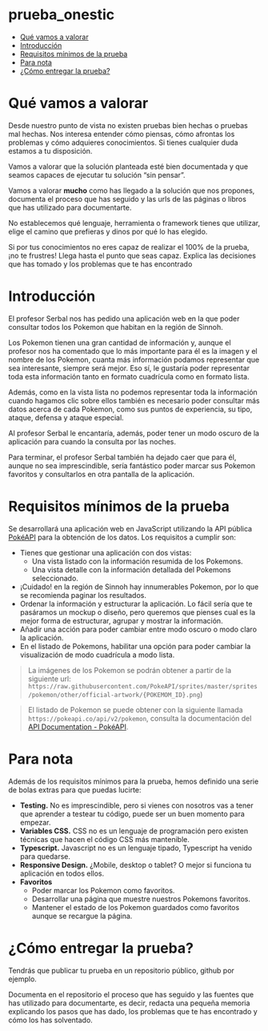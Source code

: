 # prueba_onestic
- [Qué vamos a valorar](#qué-vamos-a-valorar)
- [Introducción](#introducción)
- [Requisitos mínimos de la prueba](#requisitos-mínimos-de-la-prueba)
- [Para nota](#para-nota)
- [¿Cómo entregar la prueba?](#cómo-entregar-la-prueba)

# Qué vamos a valorar

Desde nuestro punto de vista no existen pruebas bien hechas o pruebas mal hechas. Nos interesa entender cómo piensas, cómo afrontas los problemas y cómo adquieres conocimientos. Si tienes cualquier duda estamos a tu disposición.

Vamos a valorar que la solución planteada esté bien documentada y que seamos capaces de ejecutar tu solución “sin pensar”.

Vamos a valorar **mucho** como has llegado a la solución que nos propones, documenta el proceso que has seguido y las urls de las páginas o libros que has utilizado para documentarte.

No establecemos qué lenguaje, herramienta o framework tienes que utilizar, elige el camino que prefieras y dinos por qué lo has elegido.

Si por tus conocimientos no eres capaz de realizar el 100% de la prueba, ¡no te frustres! Llega hasta el punto que seas capaz. Explica las decisiones que has tomado y los problemas que te has encontrado

# Introducción

El profesor Serbal nos has pedido una aplicación web en la que poder consultar todos los Pokemon que habitan en la región de Sinnoh.

Los Pokemon tienen una gran cantidad de información y, aunque el profesor nos ha comentado que lo más importante para él es la imagen y el nombre de los Pokemon, cuanta más información podamos representar que sea interesante, siempre será mejor. Eso sí, le gustaría poder representar toda esta información tanto en formato cuadrícula como en formato lista.

Además, como en la vista lista no podemos representar toda la información cuando hagamos clic sobre ellos también es necesario poder consultar más datos acerca de cada Pokemon, como sus puntos de experiencia, su tipo, ataque, defensa y ataque especial.

Al profesor Serbal le encantaría, además, poder tener un modo oscuro de la aplicación para cuando la consulta por las noches.

Para terminar, el profesor Serbal también ha dejado caer que para él, aunque no sea imprescindible, sería fantástico poder marcar sus Pokemon favoritos y consultarlos en otra pantalla de la aplicación.

# Requisitos mínimos de la prueba

Se desarrollará una aplicación web en JavaScript utilizando la API pública [PokéAPI](https://pokeapi.co/) para la obtención de los datos. Los requisitos a cumplir son:


* Tienes que gestionar una aplicación con dos vistas:
  * Una vista listado con la información resumida de los Pokemons.
  * Una vista detalle con la información detallada del Pokemons seleccionado.
* ¡Cuidado! en la región de Sinnoh hay innumerables Pokemon, por lo que se recomienda paginar los resultados.
* Ordenar la información y estructurar la aplicación. Lo fácil sería que te pasáramos un mockup o diseño, pero queremos que pienses cual es la mejor forma de estructurar, agrupar y mostrar la información.
* Añadir una acción para poder cambiar entre modo oscuro o modo claro la aplicación.
* En el listado de Pokemons, habilitar una opción para poder cambiar la visualización de modo cuadrícula a modo lista.

> La imágenes de los Pokemon se podrán obtener a partir de la siguiente url: `https://raw.githubusercontent.com/PokeAPI/sprites/master/sprites/pokemon/other/official-artwork/{POKEMOM_ID}.png`)

> El listado de Pokemon se puede obtener con la siguiente llamada `https://pokeapi.co/api/v2/pokemon`, consulta la documentación del [API Documentation - PokéAPI](https://pokeapi.co/docs/v2).




# Para nota

Además de los requisitos mínimos para la prueba, hemos definido una serie de bolas extras para que puedas lucirte:

* **Testing.** No es imprescindible, pero si vienes con nosotros vas a tener que aprender a testear tu código, puede ser un buen momento para empezar.
* **Variables CSS.** CSS no es un lenguaje de programación pero existen técnicas que hacen el código CSS más mantenible.
* **Typescript.** Javascript no es un lenguaje tipado, Typescript ha venido para quedarse.
* **Responsive Design.** ¿Mobile, desktop o tablet? O mejor si funciona tu  aplicación en todos ellos.
* **Favoritos**
  * Poder marcar los Pokemon como favoritos.
  * Desarrollar una página que muestre nuestros Pokemons favoritos.
  * Mantener el estado de los Pokemon guardados como favoritos aunque se recargue la página.

# ¿Cómo entregar la prueba?

Tendrás que publicar tu prueba en un repositorio público, github por ejemplo.

Documenta en el repositorio el proceso que has seguido y las fuentes que has utilizado para documentarte, es decir, redacta una pequeña memoria explicando los pasos que has dado, los problemas que te has encontrado y cómo los has solventado.
